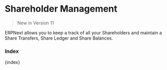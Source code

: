 # Shareholder Management

> New in Version 11

ERPNext allows you to keep a track of all your Shareholders and maintain a Share Transfers, Share Ledger and Share Balances.

### Index

{index}